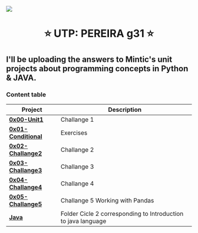 ![](https://misiontic2022.mintic.gov.co/mtv2/assets/assets/images/logo-mision.png)
<h1 align="center"> ⭐️ UTP: PEREIRA g31 ⭐️ </h1>
<h2> I'll be uploading the answers to Mintic's unit projects about programming concepts in Python & JAVA.</h2>
<h3>Content table</h3>

| **Project**                                                                             | **Description**                                                     |
| --------------------------------------------------------------------------------------- | ------------------------------------------------------------------- |
| **[0x00-Unit1](./0x00-Unit1)**                                                          | Challange 1                                                         |
| **[0x01-Conditional](./0X01-Conditional)**                                                    | Exercises                                                           |
| **[0x02-Challange2](./0x02-Challange_2)**                                                    | Challange 2                                                         |
| **[0x03-Challange3](./0x03-Challange_3)**                                                    | Challange 3                                                         |
| **[0x04-Challange4](./0x04-Challange_4)**                                                    | Challange 4                                                         |
| **[0x05-Challange5](./0x05-Challange_5)**                                                    | Challange 5 Working with Pandas                                     |
| **[Java](./JAVA)**                                                                       |Folder Cicle 2 corresponding to Introduction to java language |
